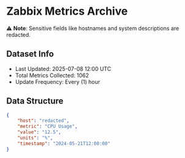 # Zabbix Metrics Archive

⚠️ **Note**: Sensitive fields like hostnames and system descriptions are redacted.

## Dataset Info
- Last Updated: 2025-07-08 12:00 UTC
- Total Metrics Collected: 1062
- Update Frequency: Every (1) hour

## Data Structure
```json
{
    "host": "redacted",
    "metric": "CPU Usage",
    "value": "12.5",
    "units": "%",
    "timestamp": "2024-05-21T12:00:00"
}
```
